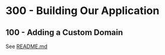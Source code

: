 # 300 - Building Our Application

## 100 - Adding a Custom Domain

See [README.md](./100/README.md)
